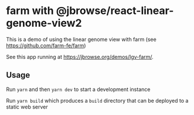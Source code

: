 # farm with @jbrowse/react-linear-genome-view2

This is a demo of using the linear genome view with farm (see
https://github.com/farm-fe/farm)

See this app running at https://jbrowse.org/demos/lgv-farm/.

## Usage

Run `yarn` and then `yarn dev` to start a development instance

Run `yarn build` which produces a `build` directory that can be deployed to a
static web server
